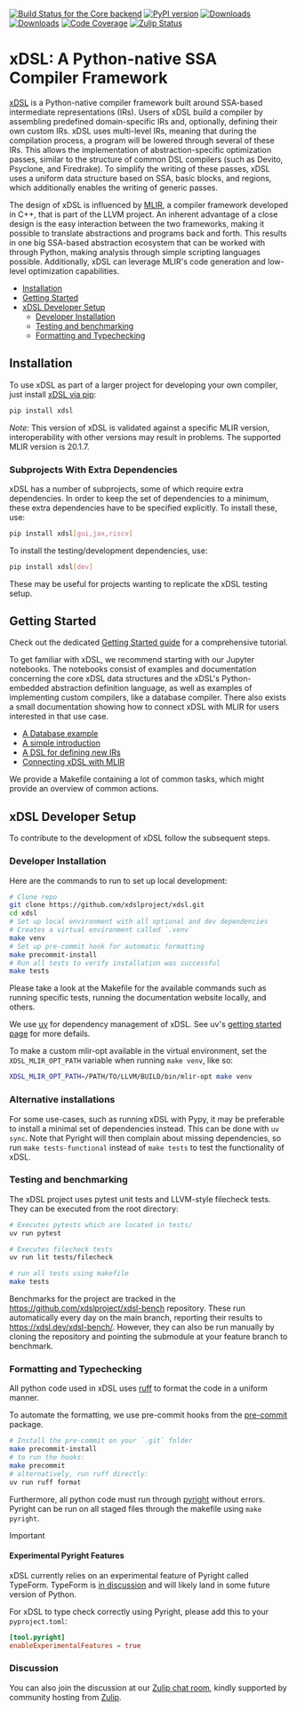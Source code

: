 <!-- markdownlint-disable-next-line MD041 -->
[![Build Status for the Core backend](https://github.com/xdslproject/xdsl/actions/workflows/ci-core.yml/badge.svg)](https://github.com/xdslproject/xdsl/actions/workflows/ci-core.yml?query=workflow%3A%22CI+-+Python+application%22++)
[![PyPI version](https://badge.fury.io/py/xdsl.svg)](https://badge.fury.io/py/xdsl)
[![Downloads](https://static.pepy.tech/badge/xdsl)](https://www.pepy.tech/projects/xdsl)
[![Downloads](https://static.pepy.tech/badge/xdsl/week)](https://pepy.tech/project/xdsl)
[![Code Coverage](https://codecov.io/gh/xdslproject/xdsl/main/graph/badge.svg)](https://codecov.io/gh/xdslproject/xdsl)
[![Zulip Status](https://img.shields.io/badge/chat-on%20zulip-%2336C5F0)](https://xdsl.zulipchat.com)

# xDSL: A Python-native SSA Compiler Framework

[xDSL](http://www.xdsl.dev) is a Python-native compiler framework built around SSA-based
intermediate representations (IRs).
Users of xDSL build a compiler by assembling predefined domain-specific IRs and,
optionally, defining their own custom IRs.
xDSL uses multi-level IRs, meaning that during the compilation process, a program will
be lowered through several of these IRs.
This allows the implementation of abstraction-specific optimization passes, similar to
the structure of common DSL compilers (such as Devito, Psyclone, and Firedrake).
To simplify the writing of these passes, xDSL uses a uniform data structure based on
SSA, basic blocks, and regions, which additionally enables the writing of generic
passes.

The design of xDSL is influenced by [MLIR](https://mlir.llvm.org/), a compiler
framework developed in C++, that is part of the LLVM project. An inherent
advantage of a close design is the easy interaction between the two frameworks,
making it possible to translate abstractions and programs back and forth. This
results in one big SSA-based abstraction ecosystem that can be worked with
through Python, making analysis through simple scripting languages possible.
Additionally, xDSL can leverage MLIR's code generation and low-level
optimization capabilities.

- [Installation](#installation)
- [Getting Started](#getting-started)
- [xDSL Developer Setup](#xdsl-developer-setup)
  - [Developer Installation](#developer-installation)
  - [Testing and benchmarking](#testing-and-benchmarking)
  - [Formatting and Typechecking](#formatting-and-typechecking)

## Installation

To use xDSL as part of a larger project for developing your own compiler,
just install [xDSL via pip](https://pypi.org/project/xdsl/):

```bash
pip install xdsl
```

*Note:* This version of xDSL is validated against a specific MLIR version,
interoperability with other versions may result in problems. The supported
MLIR version is 20.1.7.

### Subprojects With Extra Dependencies

xDSL has a number of subprojects, some of which require extra dependencies.
In order to keep the set of dependencies to a minimum, these extra dependencies have to
be specified explicitly.
To install these, use:

``` bash
pip install xdsl[gui,jax,riscv]
```

To install the testing/development dependencies, use:

``` bash
pip install xdsl[dev]
```

These may be useful for projects wanting to replicate the xDSL testing setup.

## Getting Started

Check out the dedicated [Getting Started guide](GETTING_STARTED.md) for a comprehensive tutorial.

To get familiar with xDSL, we recommend starting with our Jupyter notebooks. The
notebooks consist of examples and documentation concerning the core xDSL data
structures and the xDSL's Python-embedded abstraction definition language, as
well as examples of implementing custom compilers, like a database compiler.
There also exists a small documentation showing how to connect xDSL with MLIR
for users interested in that use case.

- [A Database example](https://xdsl.dev/xdsl/lab/index.html?path=database_example.ipynb)
- [A simple introduction](https://xdsl.dev/xdsl/lab/index.html?path=tutorial.ipynb)
- [A DSL for defining new IRs](https://xdsl.dev/xdsl/lab/index.html?path=irdl.ipynb)
- [Connecting xDSL with MLIR](docs/guides/mlir_interoperation.md)

We provide a Makefile containing a lot of common tasks, which might provide
an overview of common actions.

## xDSL Developer Setup

To contribute to the development of xDSL follow the subsequent steps.

### Developer Installation

Here are the commands to run to set up local development:

```sh
# Clone repo
git clone https://github.com/xdslproject/xdsl.git
cd xdsl
# Set up local environment with all optional and dev dependencies
# Creates a virtual environment called `.venv`
make venv
# Set up pre-commit hook for automatic formatting
make precommit-install
# Run all tests to verify installation was successful
make tests
```

Please take a look at the Makefile for the available commands such as running specific
tests, running the documentation website locally, and others.

We use [uv](https://docs.astral.sh/uv/) for dependency management of xDSL.
See uv's [getting started page](https://docs.astral.sh/uv/getting-started/) for more
defails.

To make a custom mlir-opt available in the virtual environment, set the
`XDSL_MLIR_OPT_PATH` variable when running `make venv`, like so:

``` bash
XDSL_MLIR_OPT_PATH=/PATH/TO/LLVM/BUILD/bin/mlir-opt make venv
```

### Alternative installations

For some use-cases, such as running xDSL with Pypy, it may be preferable to install a
minimal set of dependencies instead. This can be done with `uv sync`.
Note that Pyright will then complain about missing dependencies, so run
`make tests-functional` instead of `make tests` to test the functionality of xDSL.

### Testing and benchmarking

The xDSL project uses pytest unit tests and LLVM-style filecheck tests. They can
be executed from the root directory:

```bash
# Executes pytests which are located in tests/
uv run pytest

# Executes filecheck tests
uv run lit tests/filecheck

# run all tests using makefile
make tests
```

Benchmarks for the project are tracked in the
<https://github.com/xdslproject/xdsl-bench> repository.
These run automatically every day on the main branch, reporting their results to <https://xdsl.dev/xdsl-bench/>.
However, they can also be run manually by cloning the repository and pointing the
submodule at your feature branch to benchmark.

### Formatting and Typechecking

All python code used in xDSL uses [ruff](https://docs.astral.sh/ruff/formatter/) to
format the code in a uniform manner.

To automate the formatting, we use pre-commit hooks from the
[pre-commit](https://pypi.org/project/pre-commit/) package.

```bash
# Install the pre-commit on your `.git` folder
make precommit-install
# to run the hooks:
make precommit
# alternatively, run ruff directly:
uv run ruff format
```

Furthermore, all python code must run through [pyright](https://github.com/microsoft/pyright)
without errors. Pyright can be run on all staged files through the
makefile using `make pyright`.

> [!IMPORTANT]
>
> #### Experimental Pyright Features
>
> xDSL currently relies on an experimental feature of Pyright called TypeForm.
> TypeForm is [in discussion](https://discuss.python.org/t/pep-747-typeexpr-type-hint-for-a-type-expression/55984)
> and will likely land in some future version of Python.
>
> For xDSL to type check correctly using Pyright, please add this to your `pyproject.toml`:
>
> ```toml
> [tool.pyright]
> enableExperimentalFeatures = true
> ```

### Discussion

You can also join the discussion at our [Zulip chat room](https://xdsl.zulipchat.com),
kindly supported by community hosting from [Zulip](https://zulip.com/).
